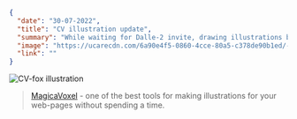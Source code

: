 ```json
{
  "date": "30-07-2022",
  "title": "CV illustration update",
  "summary": "While waiting for Dalle-2 invite, drawing illustrations by myself using the one of my favorite drawing tools - MagicaVoxel.",
  "image": "https://ucarecdn.com/6a90e4f5-0860-4cce-80a5-c378de90b1ed/-/preview/500x500/-/quality/smart/-/format/auto/",
  "link": ""
}
```
![CV-fox illustration](https://ucarecdn.com/6a90e4f5-0860-4cce-80a5-c378de90b1ed/-/preview/1000x1000/-/quality/smart/-/format/auto/)

> [MagicaVoxel](https://ephtracy.github.io/) - one of the best tools for making illustrations for your web-pages without spending a time.
